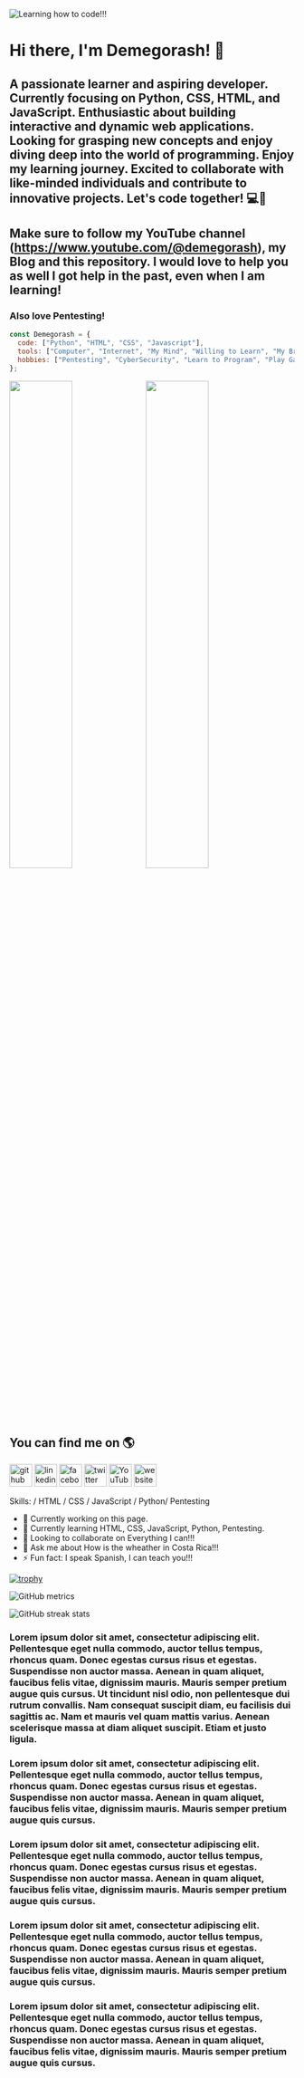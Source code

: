 ![Learning how to code!!!](https://github.com/Demegorash/Demegorash/assets/107815429/f4ef4489-7854-459d-9085-1cdc6fcee944)

# Hi there, I'm Demegorash! :wave:

## A passionate learner and aspiring developer. Currently focusing on Python, CSS, HTML, and JavaScript. Enthusiastic about building interactive and dynamic web applications. Looking for grasping new concepts and enjoy diving deep into the world of programming. Enjoy my learning journey.  Excited to collaborate with like-minded individuals and contribute to innovative projects. Let's code together! 💻🚀

## Make sure to follow my YouTube channel (https://www.youtube.com/@demegorash), my Blog and this repository.  I would love to help you as well I got help in the past, even when I am learning!

### Also love Pentesting!

```js
const Demegorash = {
  code: ["Python", "HTML", "CSS", "Javascript"],
  tools: ["Computer", "Internet", "My Mind", "Willing to Learn", "My Brain"],
  hobbies: ["Pentesting", "CyberSecurity", "Learn to Program", "Play Games", "Magic The Gathering", "Read and Learn a Lot"]
};
```

<img aling="left" width="47%" src="https://github-readme-stats.vercel.app/api?username=Demegorash&show_icons=true&theme=radical"/>

<img aling="left" width="47%" src="https://github-readme-stats.vercel.app/api/top-langs/?username=Demegorash&layout=compact"/>

## You can find me on :earth_americas:

[<img src='https://cdn.jsdelivr.net/npm/simple-icons@3.0.1/icons/github.svg' alt='github' height='40'>](https://github.com/Demegorash)  [<img src='https://cdn.jsdelivr.net/npm/simple-icons@3.0.1/icons/linkedin.svg' alt='linkedin' height='40'>](https://www.linkedin.com/in/demegorash/)  [<img src='https://cdn.jsdelivr.net/npm/simple-icons@3.0.1/icons/facebook.svg' alt='facebook' height='40'>](https://www.facebook.com/demegorash)  [<img src='https://cdn.jsdelivr.net/npm/simple-icons@3.0.1/icons/twitter.svg' alt='twitter' height='40'>](https://twitter.com/demegorash)  [<img src='https://cdn.jsdelivr.net/npm/simple-icons@3.0.1/icons/youtube.svg' alt='YouTube' height='40'>](https://www.youtube.com/@demegorash/featured) [<img src='https://cdn.jsdelivr.net/npm/simple-icons@3.0.1/icons/icloud.svg' alt='website' height='40'>](https://demegorash.blogspot.com)  


Skills: / HTML / CSS / JavaScript / Python/ Pentesting

- 🔭 Currently working on this page. 
- 🌱 Currently learning HTML, CSS, JavaScript, Python, Pentesting. 
- 👯 Looking to collaborate on Everything I can!!! 
- 💬 Ask me about How is the wheather in Costa Rica!!! 
- ⚡ Fun fact: I speak Spanish, I can teach you!!! 

[![trophy](https://github-profile-trophy.vercel.app/?username=Demegorash)](https://github.com/ryo-ma/github-profile-trophy)

![GitHub metrics](https://metrics.lecoq.io/Demegorash)  

![GitHub streak stats](https://streak-stats.demolab.com/?user=Demegorash)

### Lorem ipsum dolor sit amet, consectetur adipiscing elit. Pellentesque eget nulla commodo, auctor tellus tempus, rhoncus quam. Donec egestas cursus risus et egestas. Suspendisse non auctor massa. Aenean in quam aliquet, faucibus felis vitae, dignissim mauris. Mauris semper pretium augue quis cursus. Ut tincidunt nisl odio, non pellentesque dui rutrum convallis. Nam consequat suscipit diam, eu facilisis dui sagittis ac. Nam et mauris vel quam mattis varius. Aenean scelerisque massa at diam aliquet suscipit. Etiam et justo ligula.

### Lorem ipsum dolor sit amet, consectetur adipiscing elit. Pellentesque eget nulla commodo, auctor tellus tempus, rhoncus quam. Donec egestas cursus risus et egestas. Suspendisse non auctor massa. Aenean in quam aliquet, faucibus felis vitae, dignissim mauris. Mauris semper pretium augue quis cursus.

### Lorem ipsum dolor sit amet, consectetur adipiscing elit. Pellentesque eget nulla commodo, auctor tellus tempus, rhoncus quam. Donec egestas cursus risus et egestas. Suspendisse non auctor massa. Aenean in quam aliquet, faucibus felis vitae, dignissim mauris. Mauris semper pretium augue quis cursus.

### Lorem ipsum dolor sit amet, consectetur adipiscing elit. Pellentesque eget nulla commodo, auctor tellus tempus, rhoncus quam. Donec egestas cursus risus et egestas. Suspendisse non auctor massa. Aenean in quam aliquet, faucibus felis vitae, dignissim mauris. Mauris semper pretium augue quis cursus.

### Lorem ipsum dolor sit amet, consectetur adipiscing elit. Pellentesque eget nulla commodo, auctor tellus tempus, rhoncus quam. Donec egestas cursus risus et egestas. Suspendisse non auctor massa. Aenean in quam aliquet, faucibus felis vitae, dignissim mauris. Mauris semper pretium augue quis cursus.
